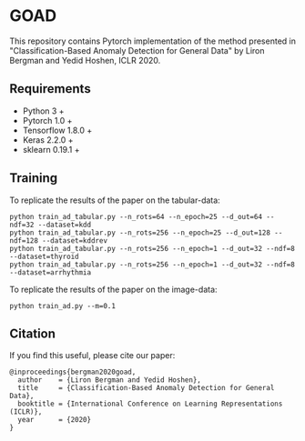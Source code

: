 # GOAD
This repository contains Pytorch implementation of the method presented in "Classification-Based Anomaly Detection for General Data" by Liron Bergman and Yedid Hoshen, ICLR 2020.

## Requirements
* Python 3 +
* Pytorch 1.0 +
* Tensorflow 1.8.0 +
* Keras 2.2.0 +
* sklearn 0.19.1 +

## Training
To replicate the results of the paper on the tabular-data:
```
python train_ad_tabular.py --n_rots=64 --n_epoch=25 --d_out=64 --ndf=32 --dataset=kdd 
python train_ad_tabular.py --n_rots=256 --n_epoch=25 --d_out=128 --ndf=128 --dataset=kddrev
python train_ad_tabular.py --n_rots=256 --n_epoch=1 --d_out=32 --ndf=8 --dataset=thyroid
python train_ad_tabular.py --n_rots=256 --n_epoch=1 --d_out=32 --ndf=8 --dataset=arrhythmia 
```
To replicate the results of the paper on the image-data:
```
python train_ad.py --m=0.1
```

## Citation
If you find this useful, please cite our paper:
```
@inproceedings{bergman2020goad,
  author    = {Liron Bergman and Yedid Hoshen},
  title     = {Classification-Based Anomaly Detection for General Data},
  booktitle = {International Conference on Learning Representations (ICLR)},
  year      = {2020}
}
```

